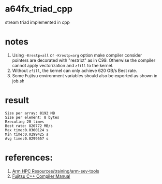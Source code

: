 # a64fx_triad_cpp
 stream triad implemented in cpp

# notes
1. Using `-Krestp=all` or `-Krestp=arg` option make compiler consider pointers are decorated with "restrict" as in C99. Otherwise the compiler cannot apply vectorization and `zfill` to the kernel.
2. Without `zfill`, the kernel can only achieve 620 GB/s Best rate. 
3. Some Fujitsu environment variables should also be exported as shown in job.sh
# result
```
Size per array: 8192 MB
Size per element: 8 bytes
Executing 20 times
Best rate: 820772 MB/s
Max time:0.0300124 s
Min time:0.0299425 s
Avg time:0.0299557 s
```

# references:
1. [Arm HPC Resources/training/arm-sev-tools](https://gitlab.com/arm-hpc/training/arm-sve-tools/-/tree/master/06_A64FX/02_stream/05_stream_fujitsu?ref_type=heads)
2. [Fujitsu C++ Compiler Manual](https://software.fujitsu.com/jp/manual/manualfiles/m230008/j2ul2583/03z004/j2ul-2583-03z0.pdf)